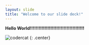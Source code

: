 ```yaml
---
layout: slide
title: "Welcome to our slide deck!"
---
```


**__Hello World!!!!!!!!!!!!!!!!!!!!!!!!!!!!!!!!!!!!!__**

![codercat](https://octodex.github.com/images/codercat.jpg)
{: .center}
